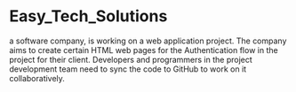 # Easy_Tech_Solutions
a software company, is working on a web application project. The company aims to create certain HTML web pages for the Authentication flow in the project for their client. Developers and programmers in the project development team need to sync the code to GitHub to work on it collaboratively.

